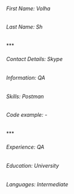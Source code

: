 <h6>First Name: Volha</h6>
<h6>Last Name: Sh</h6>
***
<h6>Contact Details: Skype</h6>
<h6>Information: QA </h6>
<h6>Skills: Postman</h6>
<h6>Code example: - </h6>
***
<h6>Experience: QA</h6>
<h6>Education: University</h6>
<h6>Languages: Intermediate</h6>
